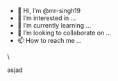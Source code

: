- 👋 Hi, I’m @mr-singh19
- 👀 I’m interested in ...
- 🌱 I’m currently learning ...
- 💞️ I’m looking to collaborate on ...
- 📫 How to reach me ...

<!---
mr-singh19/mr-singh19 is a ✨ special ✨ repository because its `README.md` (this file) appears on your GitHub profile.
You can click the Preview link to take a look at your changes.
--->\
asjad
